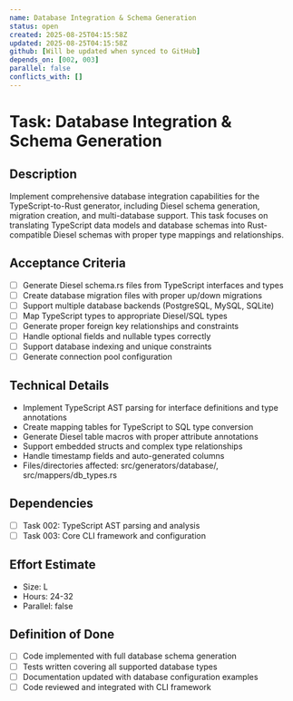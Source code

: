 ```yaml
---
name: Database Integration & Schema Generation
status: open
created: 2025-08-25T04:15:58Z
updated: 2025-08-25T04:15:58Z
github: [Will be updated when synced to GitHub]
depends_on: [002, 003]
parallel: false
conflicts_with: []
---
```


# Task: Database Integration & Schema Generation

## Description
Implement comprehensive database integration capabilities for the TypeScript-to-Rust generator, including Diesel schema generation, migration creation, and multi-database support. This task focuses on translating TypeScript data models and database schemas into Rust-compatible Diesel schemas with proper type mappings and relationships.

## Acceptance Criteria
- [ ] Generate Diesel schema.rs files from TypeScript interfaces and types
- [ ] Create database migration files with proper up/down migrations
- [ ] Support multiple database backends (PostgreSQL, MySQL, SQLite)
- [ ] Map TypeScript types to appropriate Diesel/SQL types
- [ ] Generate proper foreign key relationships and constraints
- [ ] Handle optional fields and nullable types correctly
- [ ] Support database indexing and unique constraints
- [ ] Generate connection pool configuration

## Technical Details
- Implement TypeScript AST parsing for interface definitions and type annotations
- Create mapping tables for TypeScript to SQL type conversion
- Generate Diesel table macros with proper attribute annotations
- Support embedded structs and complex type relationships
- Handle timestamp fields and auto-generated columns
- Files/directories affected: src/generators/database/, src/mappers/db_types.rs

## Dependencies
- [ ] Task 002: TypeScript AST parsing and analysis
- [ ] Task 003: Core CLI framework and configuration

## Effort Estimate
- Size: L
- Hours: 24-32
- Parallel: false

## Definition of Done
- [ ] Code implemented with full database schema generation
- [ ] Tests written covering all supported database types
- [ ] Documentation updated with database configuration examples
- [ ] Code reviewed and integrated with CLI framework